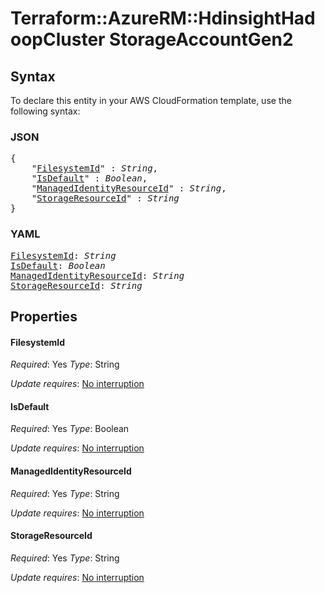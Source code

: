 # Terraform::AzureRM::HdinsightHadoopCluster StorageAccountGen2

## Syntax

To declare this entity in your AWS CloudFormation template, use the following syntax:

### JSON

<pre>
{
    "<a href="#filesystemid" title="FilesystemId">FilesystemId</a>" : <i>String</i>,
    "<a href="#isdefault" title="IsDefault">IsDefault</a>" : <i>Boolean</i>,
    "<a href="#managedidentityresourceid" title="ManagedIdentityResourceId">ManagedIdentityResourceId</a>" : <i>String</i>,
    "<a href="#storageresourceid" title="StorageResourceId">StorageResourceId</a>" : <i>String</i>
}
</pre>

### YAML

<pre>
<a href="#filesystemid" title="FilesystemId">FilesystemId</a>: <i>String</i>
<a href="#isdefault" title="IsDefault">IsDefault</a>: <i>Boolean</i>
<a href="#managedidentityresourceid" title="ManagedIdentityResourceId">ManagedIdentityResourceId</a>: <i>String</i>
<a href="#storageresourceid" title="StorageResourceId">StorageResourceId</a>: <i>String</i>
</pre>

## Properties

#### FilesystemId

_Required_: Yes
_Type_: String

_Update requires_: [No interruption](https://docs.aws.amazon.com/AWSCloudFormation/latest/UserGuide/using-cfn-updating-stacks-update-behaviors.html#update-no-interrupt)

#### IsDefault

_Required_: Yes
_Type_: Boolean

_Update requires_: [No interruption](https://docs.aws.amazon.com/AWSCloudFormation/latest/UserGuide/using-cfn-updating-stacks-update-behaviors.html#update-no-interrupt)

#### ManagedIdentityResourceId

_Required_: Yes
_Type_: String

_Update requires_: [No interruption](https://docs.aws.amazon.com/AWSCloudFormation/latest/UserGuide/using-cfn-updating-stacks-update-behaviors.html#update-no-interrupt)

#### StorageResourceId

_Required_: Yes
_Type_: String

_Update requires_: [No interruption](https://docs.aws.amazon.com/AWSCloudFormation/latest/UserGuide/using-cfn-updating-stacks-update-behaviors.html#update-no-interrupt)

